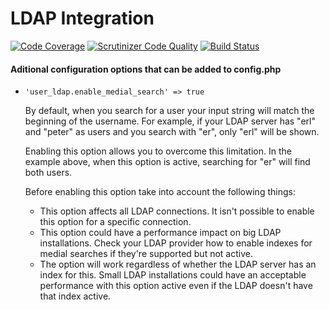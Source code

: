 # LDAP Integration
[![Code Coverage](https://scrutinizer-ci.com/g/owncloud/user_ldap/badges/coverage.png?b=master)](https://scrutinizer-ci.com/g/owncloud/user_ldap/?branch=master)
[![Scrutinizer Code Quality](https://scrutinizer-ci.com/g/owncloud/user_ldap/badges/quality-score.png?b=master)](https://scrutinizer-ci.com/g/owncloud/user_ldap/?branch=master)
[![Build Status](https://scrutinizer-ci.com/g/owncloud/user_ldap/badges/build.png?b=master)](https://scrutinizer-ci.com/g/owncloud/user_ldap/build-status/master)

#### Aditional configuration options that can be added to config.php

* `'user_ldap.enable_medial_search' => true`

    By default, when you search for a user your input string will match the beginning of the username. For example, if your LDAP server has "erl" and "peter" as users and you search with "er", only "erl" will be shown.

    Enabling this option allows you to overcome this limitation. In the example above, when this option is active, searching for "er" will find both users.

    Before enabling this option take into account the following things:

    * This option affects all LDAP connections. It isn't possible to enable this option for a specific connection.
    * This option could have a performance impact on big LDAP installations. Check your LDAP provider how to enable indexes for medial searches if they're supported but not active.
    * The option will work regardless of whether the LDAP server has an index for this. Small LDAP installations could have an acceptable performance with this option active even if the LDAP doesn't have that index active.
